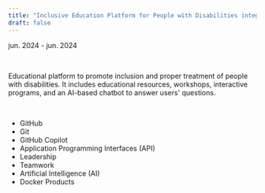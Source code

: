 ```yaml
---
title: "Inclusive Education Platform for People with Disabilities integrated with AI"
draft: false
---
```


jun. 2024 - jun. 2024

&nbsp;

Educational platform to promote inclusion and proper treatment of people with disabilities. It includes educational resources, workshops, interactive programs, and an AI-based chatbot to answer users' questions.

&nbsp;

- GitHub
- Git
- GitHub Copilot
- Application Programming Interfaces (API)
- Leadership
- Teamwork
- Artificial Intelligence (AI)
- Docker Products

